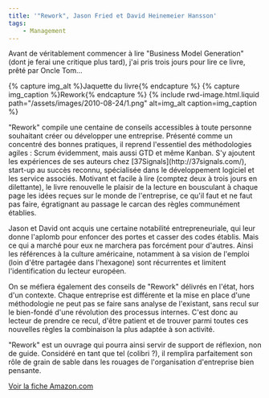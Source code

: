 ```yaml
---
title: '"Rework", Jason Fried et David Heinemeier Hansson'
tags:
    - Management
---
```


Avant de véritablement commencer à lire "Business Model Generation" (dont je ferai une critique plus tard), j'ai pris trois jours pour lire ce livre, prêté par Oncle Tom…

{% capture img_alt %}Jaquette du livre{% endcapture %} {% capture img_caption %}Rework{% endcapture %} {% include rwd-image.html.liquid
path="/assets/images/2010-08-24/1.png"
alt=img_alt
caption=img_caption
%}

<!-- more -->"Rework" compile une centaine de conseils accessibles à toute personne souhaitant créer ou développer une entreprise. Présenté comme un concentré des bonnes pratiques, il reprend l'essentiel des méthodologies agiles : Scrum évidemment, mais aussi GTD et même Kanban. S'y ajoutent les expériences de ses auteurs chez [37Signals](http://37signals.com/), start-up au succès reconnu, spécialisée dans le développement logiciel et les service associés. Motivant et facile à lire (comptez deux à trois jours en dilettante), le livre renouvelle le plaisir de la lecture en bousculant à chaque page les idées reçues sur le monde de l'entreprise, ce qu'il faut et ne faut pas faire, égratignant au passage le carcan des règles communément établies.

Jason et David ont acquis une certaine notabilité entrepreneuriale, qui leur donne l'aplomb pour enfoncer des portes et casser des codes établis. Mais ce qui a marché pour eux ne marchera pas forcément pour d'autres. Ainsi les références à la culture américaine, notamment à sa vision de l'emploi (loin d'être partagée dans l'hexagone) sont récurrentes et limitent l'identification du lecteur européen.

On se méfiera également des conseils de "Rework" délivrés en l'état, hors d'un contexte. Chaque entreprise est différente et la mise en place d'une méthodologie ne peut pas se faire sans analyse de l'existant, sans recul sur le bien-fondé d'une révolution des processus internes. C'est donc au lecteur de prendre ce recul, d'être patient et de trouver parmi toutes ces nouvelles règles la combinaison la plus adaptée à son activité.

"Rework" est un ouvrage qui pourra ainsi servir de support de réflexion, non de guide. Considéré en tant que tel (colibri ?), il remplira parfaitement son rôle de grain de sable dans les rouages de l'organisation d'entreprise bien pensante.

[Voir la fiche Amazon.com](http://www.amazon.com/Rework-Jason-Fried/dp/0307463745)
